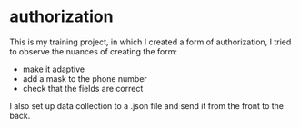 # authorization
This is my training project, in which I created a form of authorization, I tried to observe the nuances of creating the form:
- make it adaptive
- add a mask to the phone number
- check that the fields are correct

I also set up data collection to a .json file and send it from the front to the back.
